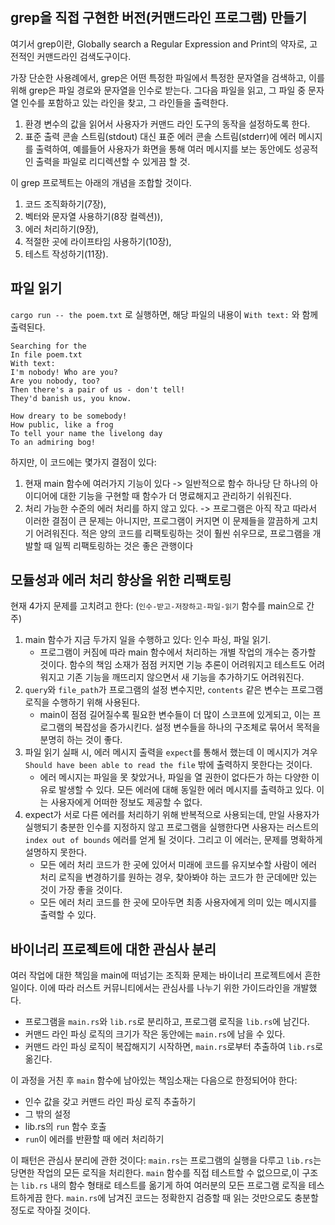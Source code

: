 ## grep을 직접 구현한 버전(커맨드라인 프로그램) 만들기

여기서 grep이란, Globally search a Regular Expression and Print의 약자로, 고전적인 커맨드라인 검색도구이다.

가장 단순한 사용례에서, grep은 어떤 특정한 파일에서 특정한 문자열을 검색하고,
이를 위해 grep은 파일 경로와 문자열을 인수로 받는다.
그다음 파일을 읽고, 그 파일 중 문자열 인수를 포함하고 있는 라인을 찾고, 그 라인들을 출력한다.

1. 환경 변수의 값을 읽어서 사용자가 커맨드 라인 도구의 동작을 설정하도록 한다.
2. 표준 출력 콘솔 스트림(stdout) 대신 표준 에러 콘솔 스트림(stderr)에 에러 메시지를 출력하여,
   예를들어 사용자가 화면을 통해 여러 메시지를 보는 동안에도 성공적인 출력을 파일로 리디렉션할 수 있게끔 할 것.

이 grep 프로젝트는 아래의 개념을 조합할 것이다.

1. 코드 조직화하기(7장),
2. 벡터와 문자열 사용하기(8장 컬렉션)),
3. 에러 처리하기(9장),
4. 적절한 곳에 라이프타임 사용하기(10장),
5. 테스트 작성하기(11장).

## 파일 읽기

`cargo run -- the poem.txt` 로 실행하면, 해당 파일의 내용이 `With text:` 와 함께 출력된다.

```text
Searching for the
In file poem.txt
With text:
I'm nobody! Who are you?
Are you nobody, too?
Then there's a pair of us - don't tell!
They'd banish us, you know.

How dreary to be somebody!
How public, like a frog
To tell your name the livelong day
To an admiring bog!
```

하지만, 이 코드에는 몇가지 결점이 있다:

1.  현재 main 함수에 여러가지 기능이 있다 -> 일반적으로 함수 하나당 단 하나의 아이디어에 대한 기능을 구현할 때 함수가 더 명료해지고 관리하기 쉬워진다.
2.  처리 가능한 수준의 에러 처리를 하지 않고 있다. -> 프로그램은 아직 작고 따라서 이러한 결점이 큰 문제는 아니지만, 프로그램이 커지면 이 문제들을 깔끔하게 고치기 어려워진다.
    적은 양의 코드를 리팩토링하는 것이 훨씬 쉬우므로, 프로그램을 개발할 때 일찍 리팩토링하는 것은 좋은 관행이다

## 모듈성과 에러 처리 향상을 위한 리팩토링

현재 4가지 문제를 고치려고 한다:
(`인수-받고-저장하고-파일-읽기` 함수를 main으로 간주)

1. main 함수가 지금 두가지 일을 수행하고 있다: 인수 파싱, 파일 읽기.
   - 프로그램이 커짐에 따라 main 함수에서 처리하는 개별 작업의 개수는 증가할 것이다.
     함수의 책임 소재가 점점 커지면 기능 추론이 어려워지고 테스트도 어려워지고 기존 기능을 깨뜨리지 않으면서 새 기능을 추가하기도 어려워진다.
2. `query`와 `file_path`가 프로그램의 설정 변수지만, `contents` 같은 변수는 프로그램 로직을 수행하기 위해 사용된다.
   - main이 점점 길어질수록 필요한 변수들이 더 많이 스코프에 있게되고, 이는 프로그램의 복잡성을 증가시킨다. 설정 변수들을 하나의 구조체로 묶어서 목적을 분명히 하는 것이 좋다.
3. 파일 읽기 실패 시, 에러 메시지 출력을 `expect`를 통해서 했는데 이 메시지가 겨우 `Should have been able to read the file` 밖에 출력하지 못한다는 것이다.
   - 에러 메시지는 파일을 못 찾았거나, 파일을 열 권한이 없다든가 하는 다양한 이유로 발생할 수 있다. 모든 에러에 대해 동일한 에러 메시지를 출력하고 있다. 이는 사용자에게 어떠한 정보도 제공할 수 없다.
4. expect가 서로 다른 에러를 처리하기 위해 반복적으로 사용되는데, 만일 사용자가 실행되기 충분한 인수를 지정하지 않고 프로그램을 실행한다면 사용자는 러스트의 `index out of bounds` 에러를 얻게 될 것이다. 그리고 이 에러는, 문제를 명확하게 설명하지 못한다.
   - 모든 에러 처리 코드가 한 곳에 있어서 미래에 코드를 유지보수할 사람이 에러 처리 로직을 변경하기를 원하는 경우, 찾아봐야 하는 코드가 한 군데에만 있는 것이 가장 좋을 것이다.
   - 모든 에러 처리 코드를 한 곳에 모아두면 최종 사용자에게 의미 있는 메시지를 출력할 수 있다.

## 바이너리 프로젝트에 대한 관심사 분리

여러 작업에 대한 책임을 main에 떠넘기는 조직화 문제는 바이너리 프로젝트에서 흔한 일이다.
이에 따라 러스트 커뮤니티에서는 관심사를 나누기 위한 가이드라인을 개발했다.

- 프로그램을 `main.rs`와 `lib.rs`로 분리하고, 프로그램 로직을 `lib.rs`에 남긴다.
- 커맨드 라인 파싱 로직의 크기가 작은 동안에는 `main.rs`에 남을 수 있다.
- 커맨드 라인 파싱 로직이 복잡해지기 시작하면, `main.rs`로부터 추출하여 `lib.rs`로 옮긴다.

이 과정을 거친 후 `main` 함수에 남아있는 책임소재는 다음으로 한정되어야 한다:

- 인수 값을 갖고 커맨드 라인 파싱 로직 추출하기
- 그 밖의 설정
- lib.rs의 `run` 함수 호출
- `run`이 에러를 반환할 때 에러 처리하기

이 패턴은 관심사 분리에 관한 것이다: `main.rs`는 프로그램의 실행을 다루고 `lib.rs`는 당면한 작업의 모든 로직을 처리한다.
`main` 함수를 직접 테스트할 수 없으므로,이 구조는 `lib.rs` 내의 함수 형태로 테스트를 옮기게 하여 여러분의 모든 프로그램 로직을 테스트하게끔 한다. `main.rs`에 남겨진 코드는 정확한지 검증할 때 읽는 것만으로도 충분할 정도로 작아질 것이다.
